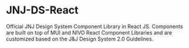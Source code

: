 # JNJ-DS-React
Official JNJ Design System Component Library in React JS.  Components are built on top of MUI and NIVO React Component Libraries and are customized based on the J&amp;J Design System 2.0 Guidelines.
